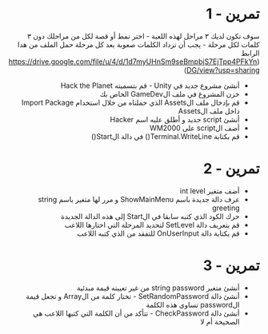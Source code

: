 <div dir=rtl>
  
#  تمرين - 1


سوف تكون لديك ٣ مراحل لهذه اللعبة - اختر نمط أو قصة لكل من مراحلك
دون ٣ كلمات لكل مرحلة - يجب أن تزداد الكلمات صعوبة بعد كل مرحلة 
حمل الملف من هدا الرابط (https://drive.google.com/file/u/4/d/1d7myUHnSm9seBmpbjS7EjTpp4PFkYnDG/view?usp=sharing) 
- أنشئ مشروع جديد في Unity - قم بتسميته Hack the Planet
- خزن المشروع في ملف الGameDev الخاص بك
- قم بإدخال ملف الAssets الذي حملناه من خلال استخدام  Import Package داخل ملف الAssets
- أنشئ script جديد و أطلق عليه اسم Hacker
- أضف الscript على WM2000
- قم بكتابة Terminal.WriteLine() في دالة الStart()


#  تمرين - 2

- أضف متغير int level 
- عرف دالة جديدة باسم ShowMainMenu و مرر لها متغير باسم string greeting 
- حرك الكود الذي كتبه سابقا في الStart إلى هذه الدالة الجديدة
- قم بتعريف دالة SetLevel لتحديد المرحلة التي اختارها اللاعب
-  قم بكتابة دالة OnUserInput للتفقد من الذي كتبه اللاعب


#  تمرين - 3

- أنشئ متغير string password من غير تعيينه قيمة مبدئية
- أنشئ دالة SetRandomPassword - تختار كلمة من الArray و تجعل قيمة الpassword تساوي هذه الكلمة
- أنشئ دالة CheckPassword - تتأكد من أن الكلمة التي كتبها اللاعب هي الصحيحة أم لا


</div>
